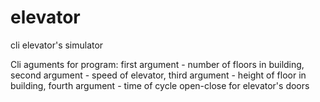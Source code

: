 # elevator
cli elevator's simulator

Cli aguments for program:
first argument - number of floors in building,
second argument - speed of elevator,
third argument - height of floor in building,
fourth argument - time of cycle open-close for elevator's doors
